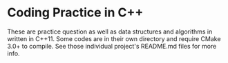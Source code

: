# Coding Practice in C++

These are practice question as well as data structures
and algorithms in written in C++11.  Some codes are in their own
directory and require CMake 3.0+ to compile. See those individual 
project's README.md files for more info.


